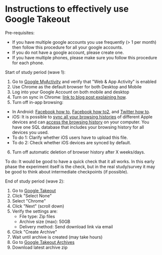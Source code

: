 # Instructions to effectively use Google Takeout

Pre-requisites:
- If you have multiple google accounts you use frequently (> 1 per month) then follow this procedure for all your google accounts.
- If you do not have a google account, please create one.
- If you have multiple phones, please make sure you follow this procedure for each phone.


Start of study period (wave 1):

1. Go to [Google MyActivity](https://myaccount.google.com/activitycontrols) and verify that "Web & App Activity" is enabled
2. Use Chrome as the default browser for both Desktop and Mobile
3. Log into your Google Account on both mobile and desktop
4. Turn on sync in Chrome: [link to blog post explaining how](https://www.techrepublic.com/article/how-to-manage-cross-device-syncing-in-chrome/).
5. Turn off in-app browsing:
  - In Android: [Facebook how to](https://lifehacker.com/disable-facebooks-in-app-browser-to-use-your-preferred-1658842307), [Facebook how to2](https://www.technologyhint.com/disable-facebook-in-app-browser/), and [Twitter how to](https://www.technologyhint.com/disable-twitter-in-app-browser/).
  - iOS: It is possible to [sync all your browsing histories](https://www.igeeksblog.com/how-to-sync-safari-icloud-history-from-mac/) of different Apple devices and can [access the browsing history](https://discussions.apple.com/thread/4927279) on your computer. You have one SQL database that includes your browsing history for all devices you used.
  - To do 1: Clarify whether iOS users have to upload this file.
  - To do 2: Check whether iOS devices are synced by default.
6. Turn off automatic deletion of browser history after X weeks/days.

To do: It would be good to have a quick check that it all works. In this early phase the experiment itself is the check, but in the real study/survey it may be good to think about intermediate checkpoints (if possible).


End of study period (wave 2):

1. Go to [Google Takeout](https://takeout.google.com/)
2. Click "Select None"
3. Select "Chrome"
4. Click "Next" (scroll down)
5. Verify the settings are:
   * File type: Zip files
   * Archive size (max): 50GB
   * Delivery method: Send download link via email
6. Click "Create Archive"
7. Wait until archive is created (may take hours)
8. Go to [Google Takeout Archives](https://takeout.google.com/settings/takeout/downloads)
9. Download latest archive zip

